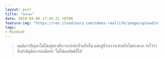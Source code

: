 ```yaml
---
layout: post
title: "ฉีฉีกขา"
date: 2019-04-06 17:45:21 +0700
feature-img: "https://res.cloudinary.com/sdees-reallife/image/upload/v1554545639/IMG_20190406_163128383.jpg"
tags:
- Mindset
---
```

> ผมคิดว่าปัญหาไม่ได้อยู่ตรงที่เราจะทำสำเร็จหรือไม่ แต่อยู่ที่ว่าเราจะทำหรือไม่ต่างหาก จำไว้ว่าสิ่งสำคัญคือการลงมือทำ 'ไม่ใช่ผลลัพธ์ที่ได้'
